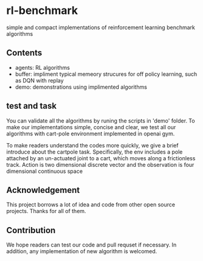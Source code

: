 # rl-benchmark
simple and compact implementations of reinforcement learning benchmark algorithms

## Contents
- agents: RL algorithms
- buffer: impliment typical memeory strucures for off policy learning, such as DQN with replay
- demo: demonstrations using implimented algorithms

## test and task
You can validate all the algorithms by runing the scripts in 'demo' folder. To make our implementations simple, concise and clear,
we test all our algorithms with cart-pole environment implemented in openai gym.

To make readers understand the codes more quickly, we give a brief introduce about the cartpole task. Specifically, the env includes a  pole
attached by an un-actuated joint to a cart, which moves along a frictionless track. Action is two dimensional discrete vector and the observation
 is four dimensional continuous space

## Acknowledgement
This project borrows a lot of idea and code from other open source projects. Thanks for all of them.

## Contribution
We hope readers can test our code and pull requset if necessary. In addition, any implementation of new algorithm is welcomed.

